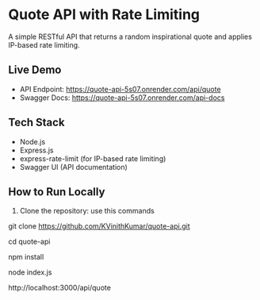 # Quote API with Rate Limiting

A simple RESTful API that returns a random inspirational quote and applies IP-based rate limiting.

## Live Demo

- API Endpoint: https://quote-api-5s07.onrender.com/api/quote  
- Swagger Docs: https://quote-api-5s07.onrender.com/api-docs

## Tech Stack
- Node.js
- Express.js
- express-rate-limit (for IP-based rate limiting)
- Swagger UI (API documentation)

## How to Run Locally

1. Clone the repository:
use this commands

git clone https://github.com/KVinithKumar/quote-api.git
<!-- path -->
cd quote-api
<!-- Install dependencies -->
npm install
<!-- Start the server: -->
node index.js
<!-- Open your browser or Postman and test -->
http://localhost:3000/api/quote
